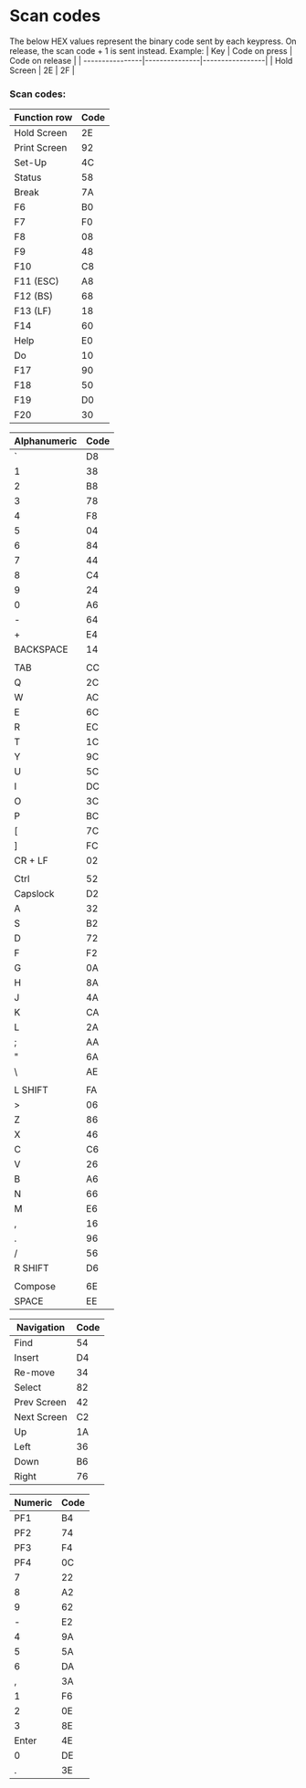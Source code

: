 # Scan codes

The below HEX values represent the binary code sent by each keypress. On release, the scan code + 1 is sent instead. 
Example:
| Key             | Code on press | Code on release |
| ----------------|---------------|-----------------|
| Hold Screen     | 2E            | 2F              |

### Scan codes:

| Function row    | Code |
| ----------------|------|
| Hold Screen     | 2E   |
| Print Screen    | 92   |
| Set-Up          | 4C   |
| Status          | 58   |
| Break           | 7A   |
| F6              | B0   |
| F7              | F0   |
| F8              | 08   |
| F9              | 48   |
| F10             | C8   |
| F11 (ESC)       | A8   |
| F12 (BS)        | 68   |
| F13 (LF)        | 18   |
| F14             | 60   |
| Help            | E0   |
| Do              | 10   |
| F17             | 90   |
| F18             | 50   |
| F19             | D0   |
| F20             | 30   |

| Alphanumeric    | Code |
| ----------------|------|
| `               | D8   |
| 1               | 38   |
| 2               | B8   |
| 3               | 78   |
| 4               | F8   |
| 5               | 04   |
| 6               | 84   |
| 7               | 44   |
| 8               | C4   |
| 9               | 24   |
| 0               | A6   |
| -               | 64   |
| +               | E4   |
| BACKSPACE       | 14   |
|                 |      |
| TAB             | CC   |
| Q               | 2C   |
| W               | AC   |
| E               | 6C   |
| R               | EC   |
| T               | 1C   |
| Y               | 9C   |
| U               | 5C   |
| I               | DC   |
| O               | 3C   |
| P               | BC   |
| [               | 7C   |
| ]               | FC   |
| CR + LF         | 02   |
|                 |      | 
| Ctrl            | 52   |
| Capslock        | D2   |
| A               | 32   |
| S               | B2   |
| D               | 72   |
| F               | F2   |
| G               | 0A   |
| H               | 8A   |
| J               | 4A   |
| K               | CA   |
| L               | 2A   |
| ;               | AA   |
| "               | 6A   |
| \               | AE   |
|                 |      | 
| L SHIFT         | FA   |
| >               | 06   |
| Z               | 86   |
| X               | 46   |
| C               | C6   |
| V               | 26   |
| B               | A6   |
| N               | 66   |
| M               | E6   |
| ,               | 16   |
| .               | 96   |
| /               | 56   |
| R SHIFT         | D6   |
|                 |      | 
| Compose         | 6E   |
| SPACE           | EE   |

| Navigation      | Code |
| ----------------|------|
| Find            | 54   |
| Insert          | D4   |
| Re-move         | 34   |
| Select          | 82   |
| Prev Screen     | 42   |
| Next Screen     | C2   |
| Up              | 1A   |
| Left            | 36   |
| Down            | B6   |
| Right           | 76   |

| Numeric         | Code |
| ----------------|------|
| PF1             | B4   |
| PF2             | 74   |
| PF3             | F4   |
| PF4             | 0C   |
| 7               | 22   |
| 8               | A2   |
| 9               | 62   |
| -               | E2   |
| 4               | 9A   |
| 5               | 5A   |
| 6               | DA   |
| ,               | 3A   |
| 1               | F6   |
| 2               | 0E   |
| 3               | 8E   |
| Enter           | 4E   |
| 0               | DE   |
| .               | 3E   |